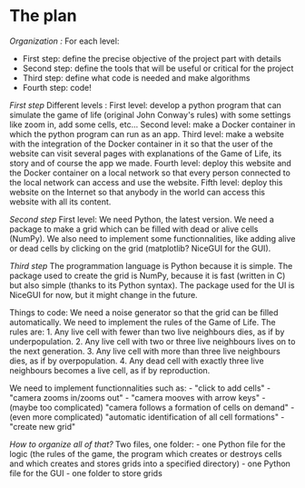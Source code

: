 # The plan #

*Organization :*
For each level:
- First step: define the precise objective of the project part with details
- Second step: define the tools that will be useful or critical for the project
- Third step: define what code is needed and make algorithms
- Fourth step: code!

*First step*
Different levels :
First level: develop a python program that can simulate the game of life (original John Conway's rules) with some settings like zoom in, add some cells, etc...
Second level: make a Docker container in which the python program can run as an app.
Third level: make a website with the integration of the Docker container in it so that the user of the website can visit several pages with explanations of the Game of Life, its story and of course the app we made.
Fourth level: deploy this website and the Docker container on a local network so that every person connected to the local network can access and use the website.
Fifth level: deploy this website on the Internet so that anybody in the world can access this website with all its content.

*Second step*
First level:
We need Python, the latest version.
We need a package to make a grid which can be filled with dead or alive cells (NumPy). We also need to implement some functionnalities, like adding alive or dead cells by clicking on the grid (matplotlib? NiceGUI for the GUI).

*Third step*
The programmation language is Python because it is simple. The package used to create the grid is NumPy, because it is fast (written in C) but also simple (thanks to its Python syntax). The package used for the UI is NiceGUI for now, but it might change in the future.

Things to code:
We need a noise generator so that the grid can be filled automatically.
We need to implement the rules of the Game of Life. The rules are:
    1. Any live cell with fewer than two live neighbours dies, as if by underpopulation.
    2. Any live cell with two or three live neighbours lives on to the next generation.
    3. Any live cell with more than three live neighbours dies, as if by overpopulation.
    4. Any dead cell with exactly three live neighbours becomes a live cell, as if by reproduction.

We need to implement functionnalities such as:
    - "click to add cells"
    - "camera zooms in/zooms out"
    - "camera mooves with arrow keys"
    - (maybe too complicated) "camera follows a formation of cells on demand"
    - (even more complicated) "automatic identification of all cell formations"
    - "create new grid"

*How to organize all of that?*
Two files, one folder:
    - one Python file for the logic (the rules of the game, the program which creates or destroys cells and which creates and stores grids into a specified directory)
    - one Python file for the GUI
    - one folder to store grids
